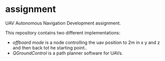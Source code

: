 # assignment

UAV Autonomous Navigation Development assignment.

This repository contains two different implementations:

  * *offboard mode* is a node controlling the uav position to 2m in x y and z and then back tot he starting point..
  * *QGroundControl* is a path planner software for UAVs.


